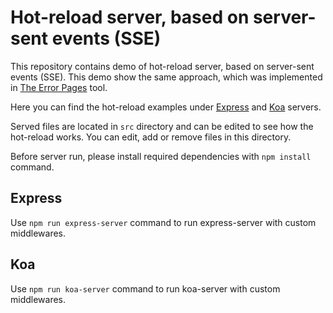 # Hot-reload server, based on server-sent events (SSE)

This repository contains demo of hot-reload server, based on server-sent events (SSE). This demo show the same approach, which was implemented in [The Error Pages](https://github.com/sapachev/error-pages) tool.

Here you can find the hot-reload examples under [Express](https://expressjs.com/) and [Koa](https://koajs.com/) servers.

Served files are located in `src` directory and can be edited to see how the hot-reload works. You can edit, add or remove files in this directory.

Before server run, please install required dependencies with `npm install` command.

## Express

Use `npm run express-server` command to run express-server with custom middlewares.

## Koa

Use `npm run koa-server` command to run koa-server with custom middlewares.
